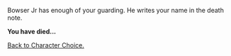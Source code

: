 Bowser Jr has enough of your guarding. 
He writes your name in the death note.

**You have died...**

[Back to Character Choice.](../../characterchoice.md)
